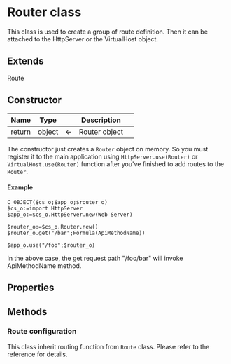 # Router class

This class is used to create a group of route definition. Then it can be attached to the HttpServer or the VirtualHost object.

## Extends

Route

## Constructor

|Name|Type||Description||
|-----|-----|-----|-----|-----|
|return|object|&#x2190;|Router object||

The constructor just creates a `Router` object on memory. So you must register it to the main application using `HttpServer.use(Router)` or `VirtualHost.use(Router)` function after you've finished to add routes to the `Router`.

#### Example

```4D
C_OBJECT($cs_o;$app_o;$router_o)
$cs_o:=import HttpServer
$app_o:=$cs_o.HttpServer.new(Web Server)

$router_o:=$cs_o.Router.new()
$router_o.get("/bar";Formula(ApiMethodName))

$app_o.use("/foo";$router_o)
```

In the above case, the get request path "/foo/bar" will invoke ApiMethodName method.

## Properties

## Methods

### Route configuration

This class inherit routing function from `Route` class. Please refer to the reference for details.
